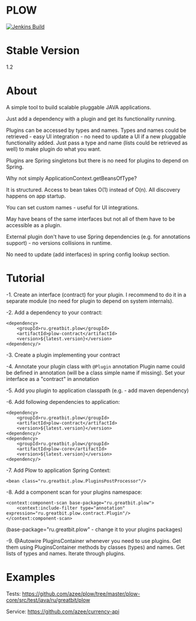 PLOW
==========
[![Jenkins Build](http://azee.people.yandex.net/jenkins/buildStatus/icon?job=plow)](http://azee.people.yandex.net/jenkins/job/plow)

Stable Version
==========
1.2

About
==========
A simple tool to build scalable pluggable JAVA applications. 

Just add a dependency with a plugin and get its functionality running.
 
Plugins can be accessed by types and names. Types and names could be retrieved - easy UI integration - no need to update a UI if a new pluggable functionality added. 
Just pass a type and name (lists could be retrieved as well) to make plugin do what you want.

Plugins are Spring singletons but there is no need for plugins to depend on Spring.



Why not simply ApplicationContext.getBeansOfType? 

It is structured. Access to bean takes O(1) instead of O(n). All discovery happens on app startup.

You can set custom names - useful for UI integrations.

May have beans of the same interfaces but not all of them have to be accessible as a plugin.

External plugin don't have to use Spring dependencies (e.g. for annotations support) - no versions collisions in runtime.
 
No need to update (add interfaces) in spring config lookup section.

Tutorial
==========
-1. Create an interface (contract) for your plugin. I recommend to do it in a separate module (no need for plugin to depend on system internals).

-2. Add a dependency to your contract:

```
<dependency>
    <groupId>ru.greatbit.plow</groupId>
    <artifactId>plow-contract</artifactId>
    <version>${latest.version}</version>
<dependency/>    
```

-3. Create a plugin implementing your contract

-4. Annotate your plugin class with ```@Plugin``` annotation
Plugin name could be defined in annotation (will be a class simple name if missing).
Set your interface as a "contract" in annotation

-5. Add you plugin to application classpath (e.g. - add maven dependency)

-6. Add following dependencies to application:

```
<dependency>
    <groupId>ru.greatbit.plow</groupId>
    <artifactId>plow-contract</artifactId>
    <version>${latest.version}</version>
<dependency/>
<dependency>
    <groupId>ru.greatbit.plow</groupId>
    <artifactId>plow-core</artifactId>
    <version>${latest.version}</version>
<dependency/>
```

-7. Add Plow to application Spring Context:

```
<bean class="ru.greatbit.plow.PluginsPostProcessor"/>
```

-8. Add a component scan for your plugins namespace:

```
<context:component-scan base-package="ru.greatbit.plow">
    <context:include-filter type="annotation" expression="ru.greatbit.plow.contract.Plugin"/>
</context:component-scan>
```
(base-package="ru.greatbit.plow" - change it to your plugins packages)

-9. @Autowire PluginsContainer whenever you need to use plugins. Get them using PluginsContainer methods by classes (types) and names. 
Get lists of types and names. 
Iterate through plugins. 


Examples
==========
Tests:
https://github.com/azee/plow/tree/master/plow-core/src/test/java/ru/greatbit/plow

Service:
https://github.com/azee/currency-api